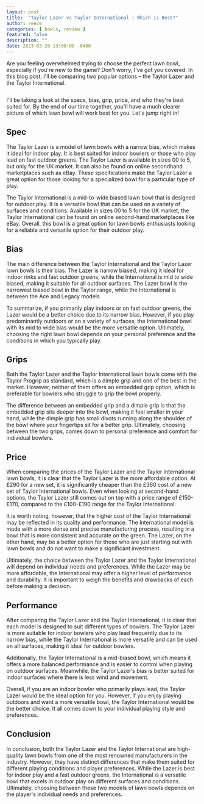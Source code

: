```yaml
---
layout: post
title:  "Taylor Lazer vs Taylor International | Which is Best?"
author: reece
categories: [ bowls, review ]
featured: false
description: ""
date: 2023-03-20 13:00:00 -0400
---
```

    

<!-- wp:paragraph -->
<p xmlns="http://www.w3.org/1999/xhtml">Are you feeling overwhelmed trying to choose the perfect lawn bowl, especially if you're new to the game? Don't worry, I've got you covered. In this blog post, I'll be comparing two popular options – the Taylor Lazer and the Taylor International. </p>
<!-- /wp:paragraph -->

<!-- wp:image {"id":2077,"sizeSlug":"large","linkDestination":"none"} -->
<figure class="wp-block-image size-large"><img src="/img/posts/taylor-lazer-vs-taylor-international-1024x576.jpg" alt="" class="wp-image-2077"/></figure>
<!-- /wp:image -->

<!-- wp:paragraph -->
<p>I'll be taking a look at the specs, bias, grip, price, and who they're best suited for. By the end of our time together, you'll have a much clearer picture of which lawn bowl will work best for you. Let's jump right in!</p>
<!-- /wp:paragraph -->

<!-- wp:heading -->
<h2>Spec</h2>
<!-- /wp:heading -->

<!-- wp:paragraph -->
<p>The Taylor Lazer is a model of lawn bowls with a narrow bias, which makes it ideal for indoor play. It is best suited for indoor bowlers or those who play lead on fast outdoor greens. The Taylor Lazer is available in sizes 00 to 5, but only for the UK market. It can also be found on online secondhand marketplaces such as eBay. These specifications make the Taylor Lazer a great option for those looking for a specialized bowl for a particular type of play.</p>
<!-- /wp:paragraph -->

<!-- wp:paragraph -->
<p>The Taylor International is a mid-to-wide biased lawn bowl that is designed for outdoor play. It is a versatile bowl that can be used on a variety of surfaces and conditions. Available in sizes 00 to 5 for the UK market, the Taylor International can be found on online second-hand marketplaces like eBay. Overall, this bowl is a great option for lawn bowls enthusiasts looking for a reliable and versatile option for their outdoor play.</p>
<!-- /wp:paragraph -->

<!-- wp:heading -->
<h2>Bias</h2>
<!-- /wp:heading -->

<!-- wp:paragraph -->
<p>The main difference between the Taylor International and the Taylor Lazer lawn bowls is their bias. The Lazer is narrow biased, making it ideal for indoor rinks and fast outdoor greens, while the International is mid to wide biased, making it suitable for all outdoor surfaces. The Lazer bowl is the narrowest biased bowl in the Taylor range, while the International is between the Ace and Legacy models.</p>
<!-- /wp:paragraph -->

<!-- wp:paragraph -->
<p>To summarize, if you primarily play indoors or on fast outdoor greens, the Lazer would be a better choice due to its narrow bias. However, if you play predominantly outdoors or on a variety of surfaces, the International bowl with its mid to wide bias would be the more versatile option. Ultimately, choosing the right lawn bowl depends on your personal preference and the conditions in which you typically play.</p>
<!-- /wp:paragraph -->

<!-- wp:heading -->
<h2>Grips</h2>
<!-- /wp:heading -->

<!-- wp:paragraph -->
<p>Both the Taylor Lazer and the Taylor International lawn bowls come with the Taylor Progrip as standard, which is a dimple grip and one of the best in the market. However, neither of them offers an embedded grip option, which is preferable for bowlers who struggle to grip the bowl properly.</p>
<!-- /wp:paragraph -->

<!-- wp:paragraph -->
<p>The difference between an embedded grip and a dimple grip is that the embedded grip sits deeper into the bowl, making it feel smaller in your hand, while the dimple grip has small divots running along the shoulder of the bowl where your fingertips sit for a better grip. Ultimately, choosing between the two grips, comes down to personal preference and comfort for individual bowlers.</p>
<!-- /wp:paragraph -->

<!-- wp:heading -->
<h2>Price</h2>
<!-- /wp:heading -->

<!-- wp:paragraph -->
<p>When comparing the prices of the Taylor Lazer and the Taylor International lawn bowls, it is clear that the Taylor Lazer is the more affordable option. At £290 for a new set, it is significantly cheaper than the £360 cost of a new set of Taylor International bowls. Even when looking at second-hand options, the Taylor Lazer still comes out on top with a price range of £150-£170, compared to the £100-£190 range for the Taylor International.</p>
<!-- /wp:paragraph -->

<!-- wp:paragraph -->
<p>It is worth noting, however, that the higher cost of the Taylor International may be reflected in its quality and performance. The International model is made with a more dense and precise manufacturing process, resulting in a bowl that is more consistent and accurate on the green. The Lazer, on the other hand, may be a better option for those who are just starting out with lawn bowls and do not want to make a significant investment.</p>
<!-- /wp:paragraph -->

<!-- wp:paragraph -->
<p>Ultimately, the choice between the Taylor Lazer and the Taylor International will depend on individual needs and preferences. While the Lazer may be more affordable, the International may offer a higher level of performance and durability. It is important to weigh the benefits and drawbacks of each before making a decision.</p>
<!-- /wp:paragraph -->

<!-- wp:heading -->
<h2>Performance</h2>
<!-- /wp:heading -->

<!-- wp:paragraph -->
<p>After comparing the Taylor Lazer and the Taylor International, it is clear that each model is designed to suit different types of bowlers. The Taylor Lazer is more suitable for indoor bowlers who play lead frequently due to its narrow bias, while the Taylor International is more versatile and can be used on all surfaces, making it ideal for outdoor bowlers.</p>
<!-- /wp:paragraph -->

<!-- wp:paragraph -->
<p>Additionally, the Taylor International is a mid-biased bowl, which means it offers a more balanced performance and is easier to control when playing on outdoor surfaces. Meanwhile, the Taylor Lazer’s bias is better suited for indoor surfaces where there is less wind and movement.</p>
<!-- /wp:paragraph -->

<!-- wp:paragraph -->
<p>Overall, if you are an indoor bowler who primarily plays lead, the Taylor Lazer would be the ideal option for you. However, if you enjoy playing outdoors and want a more versatile bowl, the Taylor International would be the better choice. It all comes down to your individual playing style and preferences.</p>
<!-- /wp:paragraph -->

<!-- wp:heading -->
<h2>Conclusion</h2>
<!-- /wp:heading -->

<!-- wp:paragraph -->
<p>In conclusion, both the Taylor Lazer and the Taylor International are high-quality lawn bowls from one of the most renowned manufacturers in the industry. However, they have distinct differences that make them suited for different playing conditions and player preferences. While the Lazer is best for indoor play and a fast outdoor greens, the International is a versatile bowl that excels in outdoor play on different surfaces and conditions. Ultimately, choosing between these two models of lawn bowls depends on the player's individual needs and preferences.</p>
<!-- /wp:paragraph -->
    